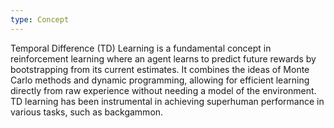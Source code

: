 ```yaml
---
type: Concept
---
```


Temporal Difference (TD) Learning is a fundamental concept in reinforcement learning where an agent learns to predict future rewards by bootstrapping from its current estimates. It combines the ideas of Monte Carlo methods and dynamic programming, allowing for efficient learning directly from raw experience without needing a model of the environment. TD learning has been instrumental in achieving superhuman performance in various tasks, such as backgammon.